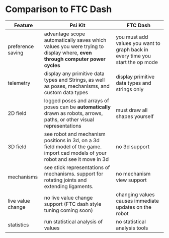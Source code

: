 # Comparison to FTC Dash

| Feature           | Psi Kit                                                                                                                         | FTC Dash                                                                       |
|-------------------|---------------------------------------------------------------------------------------------------------------------------------|--------------------------------------------------------------------------------|
| preference saving | advantage scope automatically saves which values you were trying to display where, **even through computer power cycles**       | you must add values you want to graph back in every time you start the op mode |
| telemetry         | display any primitive data types and Strings, as well as poses, mechanisms, and custom data types                               | display primitive data types and strings only                                  |
| 2D field          | logged poses and arrays of poses can be **automatically** drawn as robots, arrows, paths, or other visual representations       | must draw all shapes yourself                                                  |
| 3D field          | see robot and mechanism positions in 3d, on a 3d field model of the game. import cad models of your robot and see it move in 3d | no 3d support                                                                  |
| mechanisms        | see stick representations of mechanisms. support for rotating joints and extending ligaments.                                   | no mechanism view support                                                      |
| live value change | no live value change support (FTC dash style tuning coming soon)                                                                | changing values causes immediate updates on the robot                          |
| statistics        | run statistical analysis of values                                                                                              | no statistical analysis tools                                                  |